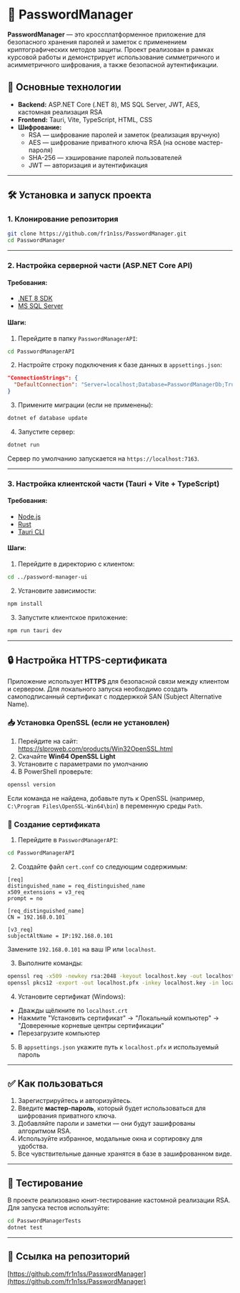 
# 🔐 PasswordManager

**PasswordManager** — это кроссплатформенное приложение для безопасного хранения паролей и заметок с применением криптографических методов защиты. Проект реализован в рамках курсовой работы и демонстрирует использование симметричного и асимметричного шифрования, а также безопасной аутентификации.

## 📌 Основные технологии

- **Backend:** ASP.NET Core (.NET 8), MS SQL Server, JWT, AES, кастомная реализация RSA
- **Frontend:** Tauri, Vite, TypeScript, HTML, CSS
- **Шифрование:**
  - RSA — шифрование паролей и заметок (реализация вручную)
  - AES — шифрование приватного ключа RSA (на основе мастер-пароля)
  - SHA-256 — хэширование паролей пользователей
  - JWT — авторизация и аутентификация

---

## 🛠 Установка и запуск проекта

### 1. Клонирование репозитория

```bash
git clone https://github.com/fr1n1ss/PasswordManager.git
cd PasswordManager
```

---

### 2. Настройка серверной части (ASP.NET Core API)

#### Требования:
- [.NET 8 SDK](https://dotnet.microsoft.com/en-us/download)
- [MS SQL Server](https://www.microsoft.com/en-us/sql-server/sql-server-downloads)

#### Шаги:

1. Перейдите в папку `PasswordManagerAPI`:

```bash
cd PasswordManagerAPI
```

2. Настройте строку подключения к базе данных в `appsettings.json`:

```json
"ConnectionStrings": {
  "DefaultConnection": "Server=localhost;Database=PasswordManagerDb;Trusted_Connection=True;"
}
```

3. Примените миграции (если не применены):

```bash
dotnet ef database update
```

4. Запустите сервер:

```bash
dotnet run
```

Сервер по умолчанию запускается на `https://localhost:7163`.

---

### 3. Настройка клиентской части (Tauri + Vite + TypeScript)

#### Требования:
- [Node.js](https://nodejs.org/)
- [Rust](https://www.rust-lang.org/tools/install)
- [Tauri CLI](https://tauri.app/v1/guides/getting-started/prerequisites/)

#### Шаги:

1. Перейдите в директорию с клиентом:

```bash
cd ../password-manager-ui
```

2. Установите зависимости:

```bash
npm install
```

3. Запустите клиентское приложение:

```bash
npm run tauri dev
```

---

## 🔒 Настройка HTTPS-сертификата

Приложение использует **HTTPS** для безопасной связи между клиентом и сервером. Для локального запуска необходимо создать самоподписанный сертификат с поддержкой SAN (Subject Alternative Name).

### 📥 Установка OpenSSL (если не установлен)

1. Перейдите на сайт: https://slproweb.com/products/Win32OpenSSL.html
2. Скачайте **Win64 OpenSSL Light**
3. Установите с параметрами по умолчанию
4. В PowerShell проверьте:
```powershell
openssl version
```
Если команда не найдена, добавьте путь к OpenSSL (например, `C:\Program Files\OpenSSL-Win64\bin`) в переменную среды `Path`.

### 📜 Создание сертификата

1. Перейдите в `PasswordManagerAPI`:

```bash
cd PasswordManagerAPI
```

2. Создайте файл `cert.conf` со следующим содержимым:

```
[req]
distinguished_name = req_distinguished_name
x509_extensions = v3_req
prompt = no

[req_distinguished_name]
CN = 192.168.0.101

[v3_req]
subjectAltName = IP:192.168.0.101
```

Замените `192.168.0.101` на ваш IP или `localhost`.

3. Выполните команды:

```bash
openssl req -x509 -newkey rsa:2048 -keyout localhost.key -out localhost.crt -days 365 -nodes -config cert.conf
openssl pkcs12 -export -out localhost.pfx -inkey localhost.key -in localhost.crt -passout pass:yourpassword
```

4. Установите сертификат (Windows):
- Дважды щёлкните по `localhost.crt`
- Нажмите "Установить сертификат" → "Локальный компьютер" → "Доверенные корневые центры сертификации"
- Перезагрузите компьютер

5. В `appsettings.json` укажите путь к `localhost.pfx` и используемый пароль


---

## ✅ Как пользоваться

1. Зарегистрируйтесь и авторизуйтесь.
2. Введите **мастер-пароль**, который будет использоваться для шифрования приватного ключа.
3. Добавляйте пароли и заметки — они будут зашифрованы алгоритмом RSA.
4. Используйте избранное, модальные окна и сортировку для удобства.
5. Все чувствительные данные хранятся в базе в зашифрованном виде.

---

## 🧪 Тестирование

В проекте реализовано юнит-тестирование кастомной реализации RSA. Для запуска тестов используйте:

```bash
cd PasswordManagerTests
dotnet test
```

---

## 📎 Ссылка на репозиторий

[https://github.com/fr1n1ss/PasswordManager](https://github.com/fr1n1ss/PasswordManager)
